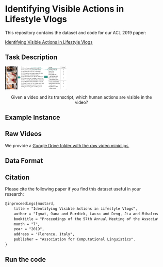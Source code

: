 # Identifying Visible Actions in Lifestyle Vlogs

This repository contains the dataset and code for our ACL 2019 paper:

[Identifying Visible Actions in Lifestyle Vlogs](https://arxiv.org/abs/1906.04236)

## Task Description

<img src="images/task_description.jpg" width="40%">

<p align="center"> Given a video and its transcript, which human actions are visible in the video? </p>


## Example Instance

## Raw Videos

We provide a [Google Drive folder with the raw video miniclips](https://drive.google.com/drive/folders/1JJApVcu5o_zvtL3M0Y9a1sAiJCVTPQ6z?usp=sharing),

## Data Format

## Citation

Please cite the following paper if you find this dataset useful in your research:

```tex
@inproceedings{mustard,
    title = "Identifying Visible Actions in Lifestyle Vlogs",
    author = "Ignat, Oana and Burdick, Laura and Deng, Jia and Mihalcea, Rada",
    booktitle = "Proceedings of the 57th Annual Meeting of the Association for Computational Linguistics (Volume 1: Long Papers)",
    month = "7",
    year = "2019",
    address = "Florence, Italy",
    publisher = "Association for Computational Linguistics",
}
```

## Run the code